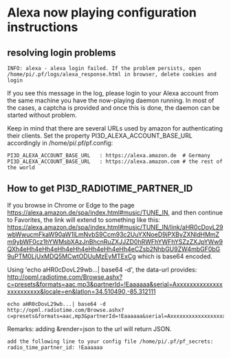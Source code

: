 # Alexa now playing configuration instructions #

## resolving login problems ##

    INFO: alexa - alexa login failed. If the problem persists, open /home/pi/.pf/logs/alexa_response.html in browser, delete cookies and login
If you see this message in the log, please login to your Alexa account from the same machine you have the now-playing daemon running.
In most of the cases, a captcha is provided and once this is done, the daemon can be started without problem.

Keep in mind that there are several URLs used by amazon for authenticating their clients.
Set the property PI3D_ALEXA_ACCOUNT_BASE_URL accordingly in /home/pi/.pf/pf.config: 

    PI3D_ALEXA_ACCOUNT_BASE_URL   : https://alexa.amazon.de  # Germany
    PI3D_ALEXA_ACCOUNT_BASE_URL   : https://alexa.amazon.com # the rest of the world



## How to get PI3D_RADIOTIME_PARTNER_ID ##
If you browse in Chrome or Edge to the page https://alexa.amazon.de/spa/index.html#music/TUNE_IN, and then
continue to Favorites, the link will extend to something like this:
https://alexa.amazon.de/spa/index.html#music/TUNE_IN/link/aHR0cDovL29wbWwucmFkaW90aW1lLmNvbS9Ccm93c2UuYXNoeD9jPXByZXNldHMmZm9ybWF0cz1hYWMsbXAzJnBhcnRuZXJJZD0hRWFhYWFhYSZzZXJpYWw9QXh4eHh4eHh4eHh4eHh4eHh4eHh4eHh4eCZsb2NhbGU9ZW4mbGF0bG9uPTM0LjUxMDQ5MCwtODUuMzEyMTExCg
which is base64 encoded. 

Using 'echo aHR0cDovL29wb...| base64 -d', the data-url provides:
http://opml.radiotime.com/Browse.ashx?c=presets&formats=aac,mp3&partnerId=!Eaaaaaa&serial=Axxxxxxxxxxxxxxxxxxxxxxxx&locale=en&latlon=34.510490,-85.312111


    echo aHR0cDovL29wb...| base64 -d
    http://opml.radiotime.com/Browse.ashx?c=presets&formats=aac,mp3&partnerId=!Eaaaaaa&serial=Axxxxxxxxxxxxxxxxxxxxxxxx&locale=en&latlon=34.510490,-85.312111

Remarks: adding &render=json to the url will return JSON.

    add the following line to your config file /home/pi/.pf/pf_secrets:
    radio_time_partner_id: !Eaaaaaa

